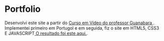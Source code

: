 # Portfolio

Desenvolvi este site a partir do <a href="https://www.youtube.com/playlist?list=PLHz_AreHm4dmSj0MHol_aoNYCSGFqvfXV"> Curso em Vídeo do professor Guanabara </a>.
Implementei primeiro em Portugol e em seguida, fiz o site em HTML5, CSS3 E JAVASCRIPT<a href="https://oewertonlopes.github.io/Portfolio/projeto_calculadora/index.html"> O resultado foi este aqui.</a>.
